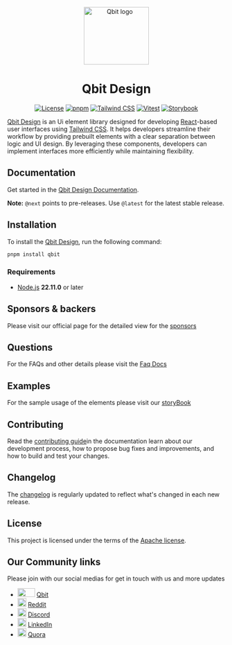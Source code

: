 <p align="center">
  <a href="https://qbit.design" rel="noopener" target="_blank"><img width="150" height="133" src="https://qbit.design/assets/images/logo-black.png" alt="Qbit logo"></a>
</p>

<h1 align="center">Qbit Design</h1>

<div align="center">

[![License](https://img.shields.io/badge/license-Apache%202.0-blue)](https://github.com/AlphaCode-Technologies/qbit)
[![pnpm](https://img.shields.io/badge/package-pnpm-ffc700?logo=pnpm)](https://pnpm.io/)
[![Tailwind CSS](https://img.shields.io/badge/Tailwind_CSS-%2338B2AC?logo=tailwindcss&logoColor=white)](https://tailwindcss.com/)
[![Vitest](https://img.shields.io/badge/Vitest-%2300DC82?logo=vitest&logoColor=white)](https://vitest.dev/)
[![Storybook](https://img.shields.io/badge/Storybook-%23FF4785?logo=storybook&logoColor=white)](https://storybook.js.org/)

</div>

[Qbit Design](https://qbit.design) is an Ui element library designed for developing [React](https://react.dev/)-based user interfaces using [Tailwind CSS](https://tailwindcss.com/). It helps developers streamline their workflow by providing prebuilt elements with a clear separation between logic and UI design. By leveraging these components, developers can implement interfaces more efficiently while maintaining flexibility.

## Documentation

Get started in the [Qbit Design Documentation](https://docs.qbit.design/).

**Note:** `@next` points to pre-releases.
Use `@latest` for the latest stable release.

## Installation

To install the [Qbit Design](https://qbit.design), run the following command:

```bash
pnpm install qbit
```

### Requirements

- [Node.js](https://nodejs.org/en/blog/release/v22.11.0) **22.11.0** or later

## Sponsors & backers

Please visit our official page for the detailed view for the [sponsors](https://qbit.design/contribute)

## Questions

For the FAQs and other details please visit the [Faq Docs](https://docs.qbit.design/docs/Support)

## Examples

For the sample usage of the elements please visit our [storyBook](https://alphacode-kirushnarajg.github.io/alpha-elements/?path=/docs)

## Contributing

Read the [contributing guide](https://docs.qbit.design/docs/contributing-guide)in the documentation learn about our development process, how to propose bug fixes and improvements, and how to build and test your changes.

## Changelog

The [changelog](https://docs.qbit.design/docs/Changlog) is regularly updated to reflect what's changed in each new release.

## License

This project is licensed under the terms of the [Apache license](https://www.apache.org/licenses/LICENSE-2.0).

## Our Community links

Please join with our social medias for get in touch with us and more updates

- <img src="https://qbit.design/assets/images/logo-black.png" width="40" height="20"/> [Qbit](https://docs.qbit.design/)
- <img src="https://cdn-icons-png.flaticon.com/32/2111/2111589.png" width="20" height="20"/> [Reddit](https://www.reddit.com/)
- <img src="https://cdn-icons-png.flaticon.com/32/2111/2111370.png" width="20" height="20"/> [Discord](https://discord.gg/CMBZxMx2Ae)
- <img src="https://cdn-icons-png.flaticon.com/32/145/145807.png" width="20" height="20"/> [LinkedIn](https://www.linkedin.com)
- <img src="https://cdn-icons-png.flaticon.com/32/2111/2111505.png" width="20" height="20"/> [Quora](https://qbitdesign.quora.com/)
